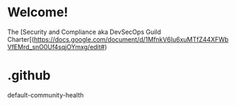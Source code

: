# Welcome!

The [Security and Compliance aka DevSecOps Guild Charter[(https://docs.google.com/document/d/1MfnkV6Iu6xuMTfZ44XFWbVfEMrd_snO0Uf4sqjOYmxg/edit#)

# .github
default-community-health
